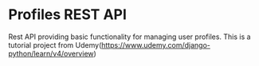 # Profiles REST API

Rest API providing basic functionality for managing user profiles.
This is a tutorial project from Udemy(https://www.udemy.com/django-python/learn/v4/overview)
